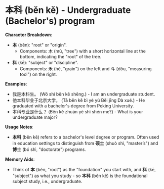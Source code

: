 # **本科 (běn kě) - Undergraduate (Bachelor's) program**

**Character Breakdown**:  
- **本** (běn): "root" or "origin".
  - Components: 木 (mù, "tree") with a short horizontal line at the bottom, indicating the "root" of the tree.  
- **科** (kē): "subject" or "discipline".
  - Components: 禾 (hé, "grain") on the left and 斗 (dǒu, "measuring tool") on the right.

**Examples**:  
- 我是本科生。 (Wǒ shì běn kě shēng.) - I am an undergraduate student.  
- 他本科毕业于北京大学。 (Tā běn kě bì yè yú Běi jīng Dà xué.) - He graduated with a bachelor's degree from Peking University.  
- 本科专业是什么？ (Běn kě zhuān yè shì shén me?) - What is your undergraduate major?

**Usage Notes**:  
- **本科** (běn kě) refers to a bachelor's level degree or program. Often used in education settings to distinguish from **硕士** (shuò shì, "master’s") and **博士** (bó shì, "doctorate") programs.

**Memory Aids**:  
- Think of **本** (běn, "root") as the "foundation" you start with, and **科** (kē, "subject") as what you study - so **本科** (běn kě) is the foundational subject study, i.e., undergraduate.